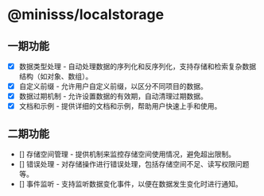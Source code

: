 # @minisss/localstorage

## 一期功能

- [x] 数据类型处理 - 自动处理数据的序列化和反序列化，支持存储和检索复杂数据结构（如对象、数组）。
- [x] 自定义前缀 - 允许用户自定义前缀，以区分不同项目的数据。
- [x] 数据过期机制 - 允许设置数据的有效期，自动清理过期数据。
- [x] 文档和示例 - 提供详细的文档和示例，帮助用户快速上手和使用。

## 二期功能

- [] 存储空间管理 - 提供机制来监控存储空间使用情况，避免超出限制。
- [] 错误处理 - 对存储操作进行错误处理，包括存储空间不足、读写权限问题等。
- [] 事件监听 - 支持监听数据变化事件，以便在数据发生变化时进行通知。
